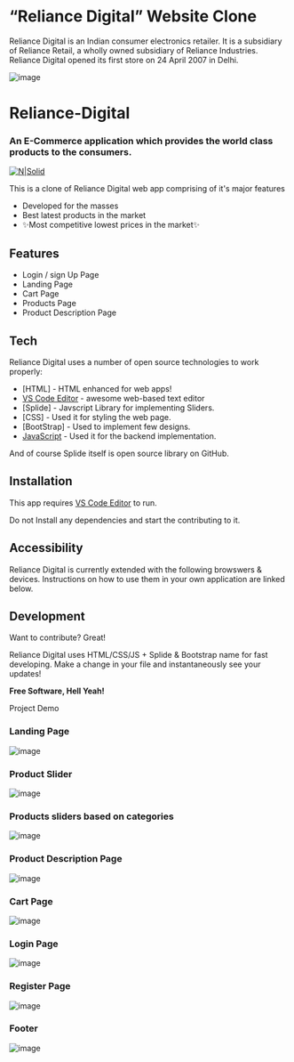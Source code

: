 # “Reliance Digital” Website Clone

Reliance Digital is an Indian consumer electronics retailer. It is a subsidiary of Reliance Retail, a wholly owned subsidiary of Reliance Industries. Reliance Digital opened its first store on 24 April 2007 in Delhi.

![image](https://user-images.githubusercontent.com/25353461/160546076-7073adaa-f343-4d68-8668-fadb3d2f3550.png)

# Reliance-Digital
### An E-Commerce application which provides the world class products to the consumers.

[![N|Solid](https://cldup.com/dTxpPi9lDf.thumb.png)](https://www.reliancedigital.in/)


This is a clone of Reliance Digital web app comprising of it's major features

- Developed for the masses
- Best latest  products in the market
- ✨Most competitive lowest prices in the market✨

## Features

- Login / sign Up Page
- Landing Page
- Cart Page
- Products Page
- Product Description Page


## Tech

Reliance Digital uses a number of open source technologies to work properly:

- [HTML] - HTML enhanced for web apps!
- [VS Code Editor] - awesome web-based text editor
- [Splide] - Javscript Library for implementing Sliders.
- [CSS] - Used it for styling the web page.
- [BootStrap] - Used to implement few designs.
- [JavaScript] - Used it for the backend implementation.


And of course Splide itself is open source library
 on GitHub.

## Installation

This app requires [VS Code Editor](https://developer.mozilla.org/en-US/) to run.

Do not Install any dependencies and start the contributing to it.


## Accessibility

Reliance Digital is currently extended with the following browswers & devices.
Instructions on how to use them in your own application are linked below.

## Development

Want to contribute? Great!

Reliance Digital uses HTML/CSS/JS + Splide & Bootstrap name for fast developing.
Make a change in your file and instantaneously see your updates!



**Free Software, Hell Yeah!**

[//]: # (These are reference links used in the body of this note and get stripped out when the markdown processor does its job. There is no need to format nicely because it shouldn't be seen. Thanks SO - http://stackoverflow.com/questions/4823468/store-comments-in-markdown-syntax)

   [refernce 1]: <reference url>
   [git-repo-url]: <git repo url>
   [other useful resources]: <Corresponding url>
   [markdown-it]: <https://github.com/markdown-it/markdown-it>
   [VS Code Editor]: <VS Code url>
   [Javascript]: <https://developer.mozilla.org/en-US/>
   [Twitter Bootstrap]: <http://twitter.github.com/bootstrap/>
   [Live Server]: <Live server url>


Project Demo

### Landing Page

![image](https://user-images.githubusercontent.com/25353461/161503713-cfe0346f-26b6-465a-821f-6a1bc9e673b3.png)


### Product Slider

![image](https://user-images.githubusercontent.com/25353461/161503845-338f4256-91d4-486a-bf09-10ee3be655e5.png)


### Products sliders based on categories

![image](https://user-images.githubusercontent.com/25353461/161504024-f2b9b790-2297-457d-9026-17134637ec92.png)


### Product Description Page

![image](https://user-images.githubusercontent.com/25353461/161504175-6794e977-2127-491f-9f84-bdd0b6226a95.png)


### Cart Page

![image](https://user-images.githubusercontent.com/25353461/161504427-e2f6c26d-998a-4a25-84db-ed82fb24504b.png)


### Login Page

![image](https://user-images.githubusercontent.com/25353461/161504506-8ed252b4-759f-4cc3-8fda-2182b679e99c.png)

### Register Page

![image](https://user-images.githubusercontent.com/25353461/161504988-fa619a30-fae9-46a6-8726-6f07178c9fd3.png)


### Footer

![image](https://user-images.githubusercontent.com/25353461/161504823-59ab3861-db40-4ffe-830c-967c641d807c.png)



